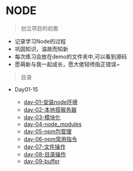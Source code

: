 # NODE

> 创立项目的初衷
* 记录学习Node的过程
* 巩固知识，温故而知新
* 每次练习会放在demo的文件夹中,可以看到源码
* 愿萌新与我一起成长，愿大佬轻喷指正错误~

> 目录
* Day01-15

    * [day-01-安装node环境](./Day01-15/day-01/安装node环境.md)
    * [day-02-本地搭服务器](./Day01-15/day-02/本地搭服务器.md)
    * [day-03-模块化](./Day01-15/day-03/模块化.md)
    * [day-04-node_modules](./Day01-15/day-04/node_modules.md)
    * [day-05-npm包管理](./Day01-15/day-05/npm包管理.md)
    * [day-06-npm常用指令](./Day01-15/day-06/npm常用指令.md)
    * [day-07-文件操作](./Day01-15/day-07/文件操作.md)
    * [day-08-目录操作](./Day01-15/day-08/目录操作.md)
    * [day-09-buffer](./Day01-15/day-09/buffer.md)

